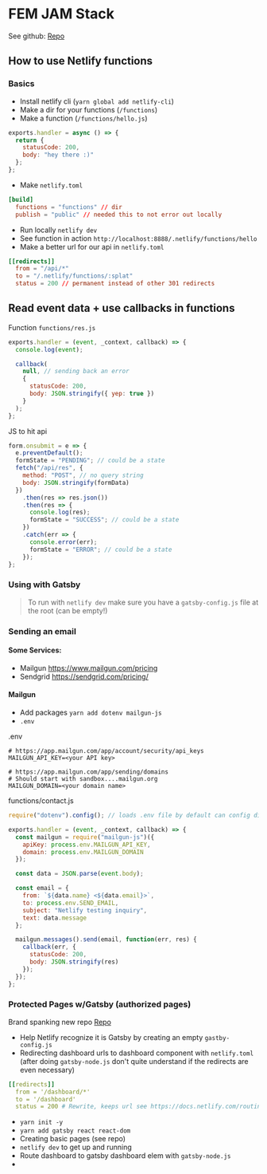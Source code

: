 # FEM JAM Stack

See github: [Repo](https://github.com/shalanah/fem-jam-stack-netlify-func) 

## How to use Netlify functions

### Basics

- Install netlify cli (`yarn global add netlify-cli`)
- Make a dir for your functions (`/functions`)
- Make a function (`/functions/hello.js`)

```js
exports.handler = async () => {
  return {
    statusCode: 200,
    body: "hey there :)"
  };
};
```

- Make `netlify.toml`

```toml
[build]
  functions = "functions" // dir
  publish = "public" // needed this to not error out locally
```

- Run locally `netlify dev`
- See function in action `http://localhost:8888/.netlify/functions/hello`
- Make a better url for our api in `netlify.toml`

```toml
[[redirects]]
  from = "/api/*"
  to = "/.netlify/functions/:splat"
  status = 200 // permanent instead of other 301 redirects
```

## Read event data + use callbacks in functions

Function `functions/res.js`

```js
exports.handler = (event, _context, callback) => {
  console.log(event);

  callback(
    null, // sending back an error
    {
      statusCode: 200,
      body: JSON.stringify({ yep: true })
    }
  );
};
```

JS to hit api

```js
form.onsubmit = e => {
  e.preventDefault();
  formState = "PENDING"; // could be a state
  fetch("/api/res", {
    method: "POST", // no query string
    body: JSON.stringify(formData)
  })
    .then(res => res.json())
    .then(res => {
      console.log(res);
      formState = "SUCCESS"; // could be a state
    })
    .catch(err => {
      console.error(err);
      formState = "ERROR"; // could be a state
    });
};
```

### Using with Gatsby

> To run with `netlify dev` make sure you have a `gatsby-config.js` file at the root (can be empty!)

### Sending an email

#### Some Services:

- Mailgun https://www.mailgun.com/pricing
- Sendgrid https://sendgrid.com/pricing/

#### Mailgun

- Add packages `yarn add dotenv mailgun-js`
- `.env`

.env
```
# https://app.mailgun.com/app/account/security/api_keys
MAILGUN_API_KEY=<your API key>

# https://app.mailgun.com/app/sending/domains
# Should start with sandbox....mailgun.org
MAILGUN_DOMAIN=<your domain name>
```

functions/contact.js
```js
require("dotenv").config(); // loads .env file by default can config differently

exports.handler = (event, _context, callback) => {
  const mailgun = require("mailgun-js")({
    apiKey: process.env.MAILGUN_API_KEY,
    domain: process.env.MAILGUN_DOMAIN
  });

  const data = JSON.parse(event.body);

  const email = {
    from: `${data.name} <${data.email}>`,
    to: process.env.SEND_EMAIL,
    subject: "Netlify testing inquiry",
    text: data.message
  };

  mailgun.messages().send(email, function(err, res) {
    callback(err, {
      statusCode: 200,
      body: JSON.stringify(res)
    });
  });
};
```

### Protected Pages w/Gatsby (authorized pages)
Brand spanking new repo [Repo](https://github.com/shalanah/fem-jam-stack-protected-routes) 
- Help Netlify recognize it is Gatsby by creating an empty `gastby-config.js`
- Redirecting dashboard urls to dashboard component with `netlify.toml` (after doing `gatsby-node.js` don't quite understand if the redirects are even necessary)
```yaml
[[redirects]]
  from = '/dashboard/*'
  to = '/dashboard'
  status = 200 # Rewrite, keeps url see https://docs.netlify.com/routing/redirects/redirect-options/#http-status-codes.
```
- `yarn init -y`
- `yarn add gatsby react react-dom`
- Creating basic pages (see repo)
- `netlify dev` to get up and running
- Route dashboard to gatsby dashboard elem with `gatsby-node.js`
- 